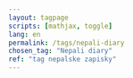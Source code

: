 ```yaml
---
layout: tagpage
scripts: [mathjax, toggle]
lang: en
permalink: /tags/nepali-diary
chosen_tag: "Nepali diary"
ref: "tag nepalske zapisky"
---
```


